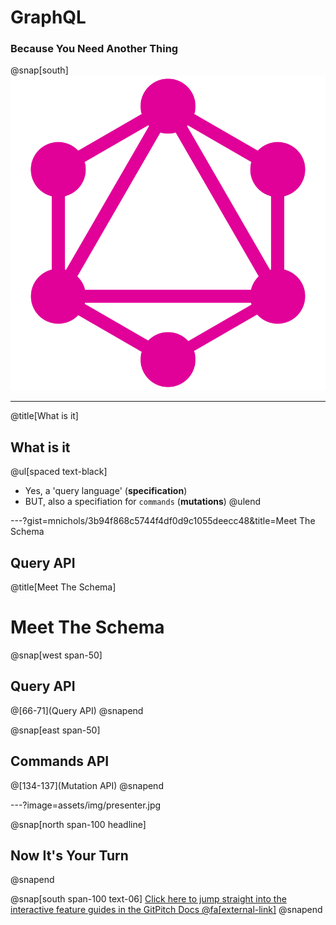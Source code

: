 # GraphQL
### Because You Need Another Thing

@snap[south]
![](assets/img/gql.svg)

---
@title[What is it]

## What is it

@ul[spaced text-black]
- Yes, a 'query language' (**specification**)
- BUT, also a specifiation for `commands` (**mutations**)
@ulend

---?gist=mnichols/3b94f868c5744f4df0d9c1055deecc48&title=Meet The Schema

## Query API

@title[Meet The Schema]

# Meet The Schema

@snap[west span-50]
## Query API
@[66-71](Query API)
@snapend

@snap[east span-50]
## Commands API
@[134-137](Mutation API)
@snapend

---?image=assets/img/presenter.jpg

@snap[north span-100 headline]
## Now It's Your Turn
@snapend

@snap[south span-100 text-06]
[Click here to jump straight into the interactive feature guides in the GitPitch Docs @fa[external-link]](https://gitpitch.com/docs/getting-started/tutorial/)
@snapend

